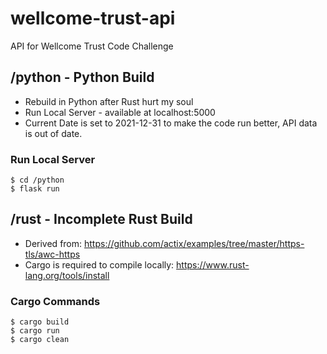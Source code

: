 # wellcome-trust-api
API for Wellcome Trust Code Challenge

##  /python - Python Build
- Rebuild in Python after Rust hurt my soul
- Run Local Server - available at localhost:5000
- Current Date is set to 2021-12-31 to make the code run better, API data is out of date.

###  Run Local Server
```
$ cd /python
$ flask run
```

##  /rust - Incomplete Rust Build
- Derived from: https://github.com/actix/examples/tree/master/https-tls/awc-https
- Cargo is required to compile locally: https://www.rust-lang.org/tools/install

###  Cargo Commands

```
$ cargo build
$ cargo run
$ cargo clean
```
